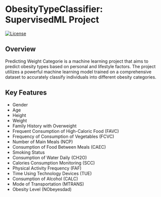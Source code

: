 # ObesityTypeClassifier: SupervisedML Project

[![License](https://img.shields.io/badge/License-MIT-blue.svg)](https://github.com/skprasad117/Predicting-Weight-Categorie/blob/main/LICENSE)

## Overview

Predicting Weight Categorie is a machine learning project that aims to predict obesity types based on personal and lifestyle factors. The project utilizes a powerful machine learning model trained on a comprehensive dataset to accurately classify individuals into different obesity categories.

## Key Features

- Gender
- Age
- Height
- Weight
- Family History with Overweight
- Frequent Consumption of High-Caloric Food (FAVC)
- Frequency of Consumption of Vegetables (FCVC)
- Number of Main Meals (NCP)
- Consumption of Food Between Meals (CAEC)
- Smoking Status
- Consumption of Water Daily (CH2O)
- Calories Consumption Monitoring (SCC)
- Physical Activity Frequency (FAF)
- Time Using Technology Devices (TUE)
- Consumption of Alcohol (CALC)
- Mode of Transportation (MTRANS)
- Obesity Level (NObeyesdad)


